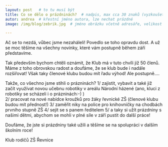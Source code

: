 ```yaml
---
layout: post   # to tu musí být
title: Co se dělo o prázdninách?  # nadpis, max cca 30 znaků (vyzkoušet)
autor: andrea  # křestní jméno autora, lze nechat prázdné
image: /img/blog/zebrik.jpg  # jméno obrázku včetně adresáře, velikost 900x600

---
```

Ač se to nezdá, vůbec jsme nezaháleli!
Povedlo se toho opravdu dost. A už se moc těšíme na všechny novinky, které vám postupně během září představíme.


<!--vice-->

Tak především bychom chtěli oznámit, že Klub má v tuto chvíli již 50 členů. Máme z toho obrovskou radost a doufáme, že se klub bude i nadále rozšiřovat!
Však taky členové klubu budou mít řadu výhod! Ale postupně....


Takže, co všechno jsme stihli o prázninách? 
1/ zajistit, vybavit a také již začít využívat novou učebnu robotiky v areálu Národní házené (ano, kluci z robotiky se scházeli i o prázninách:-) )  
2/ pracovat na nové nabídce kroužků pro žáky řevnické ZŠ (členové klubu budou mít přednost!)
3/ zaměřit niky na police pro knihovničky na chodbách prvního stupně ZŠ
4/ sejít se s panem ředitelem
5/ a taky si užít prázdniny s našimi dětmi, abychom se mohli v plné síle v září pustit do další práce!


Doufáme, že jste si prázdniny také užili a těšíme se na spolupráci v dalším školním roce!


Klub rodičů ZŠ Řevnice

